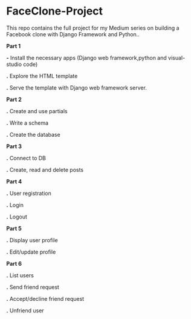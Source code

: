 # FaceClone-Project
This repo contains the full project for my Medium series on building a Facebook clone with Django Framework and Python..


**Part 1**

**-** Install the necessary apps (Django web framework,python and visual-studio code)

**.** Explore the HTML template

**.** Serve the template with Django web framework server.

**Part 2**

****.**** Create and use partials

**.** Write a schema

**.** Create the database

**Part 3**

**.** Connect to DB

**.** Create, read and delete posts

**Part 4**

**.** User registration

**.** Login

**.** Logout

**Part 5**

**.** Display user profile

**.** Edit/update profile

**Part 6**

**.** List users  

**.** Send friend request

**.** Accept/decline friend request

**.** Unfriend user


